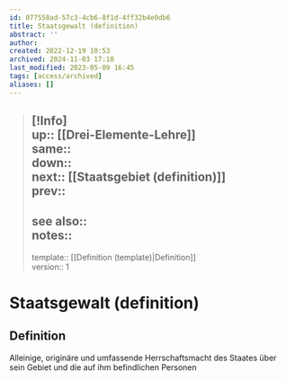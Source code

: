 ```yaml
---
id: 077558ad-57c3-4cb6-8f1d-4ff32b4e0db6
title: Staatsgewalt (definition)
abstract: ''
author: 
created: 2022-12-19 10:53
archived: 2024-11-03 17:10
last_modified: 2023-05-09 16:45
tags: [access/archived]
aliases: []
---
```


> [!Info]  
>up:: [[Drei-Elemente-Lehre]]  
>same::  
>down::  
>next:: [[Staatsgebiet (definition)]]  
>prev::
> ---  
>see also::  
> notes:: 
> ---
> template:: [[Definition (template)|Definition]]  
> version:: 1

# Staatsgewalt (definition)

## Definition

Alleinige, originäre und umfassende Herrschaftsmacht des Staates über sein Gebiet und die auf ihm befindlichen Personen
